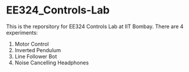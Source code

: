 # EE324_Controls-Lab

This is the reporsitory for EE324 Controls Lab at IIT Bombay. There are 4 experiments:
1. Motor Control
2. Inverted Pendulum
3. Line Follower Bot
4. Noise Cancelling Headphones
